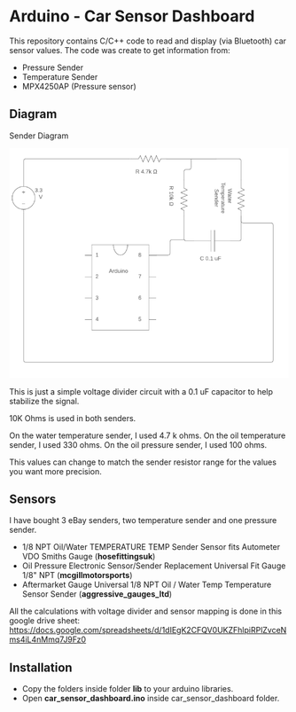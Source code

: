 # Arduino - Car Sensor Dashboard

This repository contains C/C++ code to read and display (via Bluetooth) car sensor values. The code was create to get information from:

- Pressure Sender
- Temperature Sender
- MPX4250AP (Pressure sensor)

## Diagram

Sender Diagram

![Circuit diagram](/diagram.png)

This is just a simple voltage divider circuit with a 0.1 uF capacitor to help stabilize the signal.

10K Ohms is used in both senders.

On the water temperature sender, I used 4.7 k ohms.
On the oil temperature sender, I used 330 ohms.
On the oil pressure sender, I used 100 ohms.

This values can change to match the sender resistor range for the values you want more precision.

## Sensors

I have bought 3 eBay senders, two temperature sender and one pressure sender.

* 1/8 NPT Oil/Water TEMPERATURE TEMP Sender Sensor fits Autometer VDO Smiths Gauge (**hosefittingsuk**)
* Oil Pressure Electronic Sensor/Sender Replacement Universal Fit Gauge 1/8" NPT (**mcgillmotorsports**)
* Aftermarket Gauge Universal 1/8 NPT Oil / Water Temp Temperature Sensor Sender (**aggressive_gauges_ltd**)

All the calculations with voltage divider and sensor mapping is done in this google drive sheet: https://docs.google.com/spreadsheets/d/1dIEgK2CFQV0UKZFhlpiRPlZvceNms4iL4nMmq7J9Fz0

## Installation

* Copy the folders inside folder **lib** to your arduino libraries.
* Open **car_sensor_dashboard.ino** inside car_sensor_dashboard folder.
